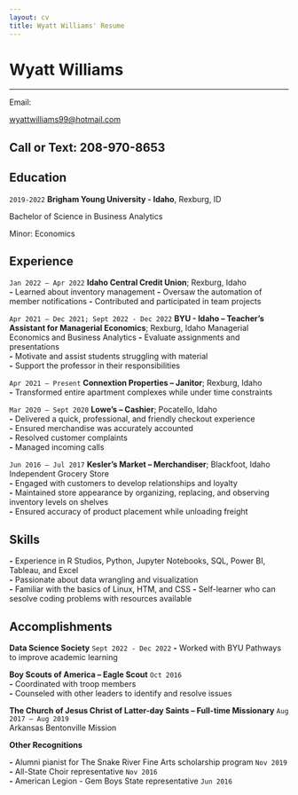 ```yaml
---
layout: cv
title: Wyatt Williams' Resume
---
```

# Wyatt Williams 

-----
Email:
<div id="webaddress">
<a href="mailto: wyattwilliams99@hotmail.com">wyattwilliams99@hotmail.com</a>
</div>


<!-- https://www.monique.tech/the-art-of-markdown -->
Call or Text: 208-970-8653
---
## Education 

`2019-2022`
__Brigham Young University - Idaho__, Rexburg, ID

Bachelor of Science in Business Analytics	

Minor: Economics 

## Experience

`Jan 2022 – Apr 2022`
__Idaho Central Credit Union__; Rexburg, Idaho  
__-__ Learned about inventory management
__-__ Oversaw the automation of member notifications
__-__ Contributed and participated in team projects

`Apr 2021 – Dec 2021; Sept 2022 - Dec 2022`
__BYU - Idaho – Teacher’s Assistant for Managerial Economics__; Rexburg, Idaho 
Managerial Economics and Business Analytics
__-__ Evaluate assignments and presentations      
__-__ Motivate and assist students struggling with material  
__-__ Support the professor in their responsibilities     
     

`Apr 2021 – Present`
__Connextion Properties – Janitor__; Rexburg, Idaho	         
__-__ Transformed entire apartment complexes while under time constraints   

`Mar 2020 – Sept 2020`
__Lowe’s – Cashier__; Pocatello, Idaho           
__-__ Delivered a quick, professional, and friendly checkout experience      
__-__ Ensured merchandise was accurately accounted     
__-__ Resolved customer complaints     
__-__ Managed incoming calls

`Jun 2016 – Jul 2017`
__Kesler’s Market – Merchandiser__; Blackfoot, Idaho      
Independent Grocery Store      
__-__ Engaged with customers to develop relationships and loyalty     
__-__ Maintained store appearance by organizing, replacing, and observing inventory levels on shelves     
__-__ Ensured accuracy of product placement while unloading freight     

## Skills
__-__ Experience in R Studios, Python, Jupyter Notebooks, SQL, Power BI, Tableau, and Excel  
__-__ Passionate about data wrangling and visualization   
__-__ Familiar with the basics of Linux, HTM, and CSS
__-__ Self-learner who can sesolve coding problems with resources available


## Accomplishments

__Data Science Society__      `Sept 2022 - Dec 2022`
__-__ Worked with BYU Pathways to improve academic learning

__Boy Scouts of America – Eagle Scout__	     `Oct 2016`     
__-__ Coordinated with troop members    
__-__ Counseled with other leaders to identify and resolve issues      

__The Church of Jesus Christ of Latter-day Saints – Full-time Missionary__     	`Aug 2017 – Aug 2019`     
Arkansas Bentonville Mission

__Other Recognitions__	

__-__ Alumni pianist for The Snake River Fine Arts scholarship program      `Nov 2019`       
__-__ All-State Choir representative     	 `Nov 2016`      
__-__ American Legion - Gem Boys State representative      `Jun 2016`	          


<!-- ### Footer

Last updated: May 2013 -->


